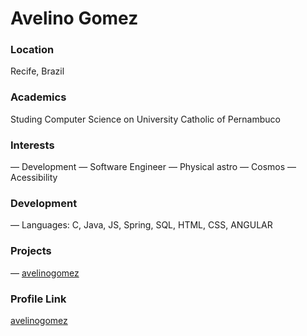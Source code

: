 ﻿# Avelino Gomez

### Location

Recife, Brazil

### Academics

Studing Computer Science on University Catholic of Pernambuco

### Interests

— Development
— Software Engineer
— Physical astro
— Cosmos
— Acessibility

### Development

— Languages: C, Java, JS, Spring, SQL, HTML, CSS, ANGULAR

### Projects

— [avelinogomez](https://github.com/avelinogomez)

### Profile Link

[avelinogomez](https://github.com/avelinogomez)
